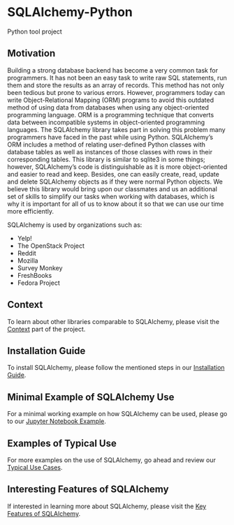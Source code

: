 <h1>SQLAlchemy-Python</h1>
Python tool project 

<h2>Motivation</h2>

Building a strong database backend has become a very common task for programmers. It has not been an easy task to write raw SQL statements, run them and store the results as an array of records. This method has not only been tedious but prone to various errors. However, programmers today can write Object-Relational Mapping (ORM) programs to avoid this outdated method of using data from databases when using any object-oriented programming language. ORM is a programming technique that converts data between incompatible systems in object-oriented programming languages. The SQLAlchemy library takes part in solving this problem many programmers have faced in the past while using Python. SQLAlchemy’s ORM includes a method of relating user-defined Python classes with database tables as well as instances of those classes with rows in their corresponding tables. This library is similar to sqlite3 in some things; however, SQLAlchemy’s code is distinguishable as it is more object-oriented and easier to read and keep. Besides, one can easily create, read, update and delete SQLAlchemy objects as if they were normal Python objects. We believe this library would bring upon our classmates and us an additional set of skills to simplify our tasks when working with databases, which is why it is important for all of us to know about it so that we can use our time more efficiently.

SQLAlchemy is used by organizations such as:
 
- Yelp!
- The OpenStack Project
- Reddit
- Mozilla
- Survey Monkey
- FreshBooks
- Fedora Project

<h2> Context </h2>

To learn about other libraries comparable to SQLAlchemy, please visit the [Context](https://github.com/aiswrya92/sqlalchemy-python/blob/master/Context.md) part of the project. 

<h2> Installation Guide </h2>

To install SQLAlchemy, please follow the mentioned steps in our [Installation Guide](https://github.com/aiswrya92/sqlalchemy-python/blob/master/SQLAlchemy%20Installation%20Guide.ipynb).

<h2> Minimal Example of SQLAlchemy Use </h2>

For a minimal working example on how SQLAlchemy can be used, please go to our [Jupyter Notebook Example](https://github.com/aiswrya92/sqlalchemy-python/blob/master/SQLAlchemy.ipynb).

<h2> Examples of Typical Use </h2>

For more examples on the use of SQLAlchemy, go ahead and review our [Typical Use Cases](https://github.com/aiswrya92/sqlalchemy-python/blob/master/Use%20cases.ipynb).

<h2> Interesting Features of SQLAlchemy </h2>

If interested in learning more about SQLAlchemy, please visit the [Key Features of SQLAlchemy](https://github.com/aiswrya92/sqlalchemy-python/blob/master/Key%20Features%20of%20SQL%20Alchemy.md). 


